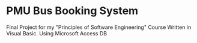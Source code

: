 # PMU Bus Booking System
Final Project for my "Principles of Software Engineering" Course
Written in Visual Basic.
Using Microsoft Access DB
